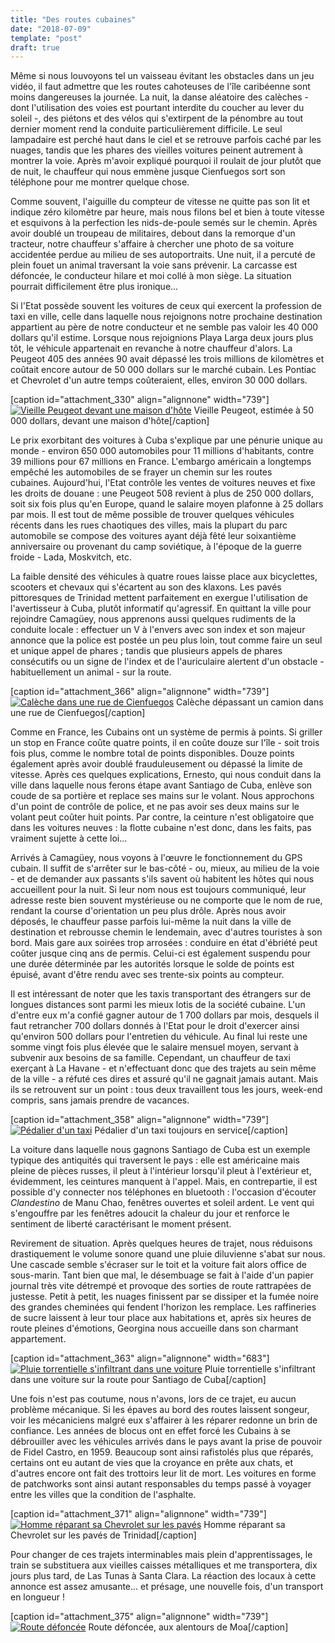```yaml
---
title: "Des routes cubaines"
date: "2018-07-09"
template: "post"
draft: true
---
```


Même si nous louvoyons tel un vaisseau évitant les obstacles dans un jeu vidéo, il faut admettre que les routes cahoteuses de l'île caribéenne sont moins dangereuses la journée. La nuit, la danse aléatoire des calèches - dont l'utilisation des voies est pourtant interdite du coucher au lever du soleil -, des piétons et des vélos qui s'extirpent de la pénombre au tout dernier moment rend la conduite particulièrement difficile. Le seul lampadaire est perché haut dans le ciel et se retrouve parfois caché par les nuages, tandis que les phares des vieilles voitures peinent autrement à montrer la voie. Après m'avoir expliqué pourquoi il roulait de jour plutôt que de nuit, le chauffeur qui nous emmène jusque Cienfuegos sort son téléphone pour me montrer quelque chose.

Comme souvent, l'aiguille du compteur de vitesse ne quitte pas son lit et indique zéro kilomètre par heure, mais nous filons bel et bien à toute vitesse et esquivons à la perfection les nids-de-poule semés sur le chemin. Après avoir doublé un troupeau de militaires, debout dans la remorque d'un tracteur, notre chauffeur s'affaire à chercher une photo de sa voiture accidentée perdue au milieu de ses autoportraits. Une nuit, il a percuté de plein fouet un animal traversant la voie sans prévenir. La carcasse est défoncée, le conducteur hilare et moi collé à mon siège. La situation pourrait difficilement être plus ironique...

Si l'Etat possède souvent les voitures de ceux qui exercent la profession de taxi en ville, celle dans laquelle nous rejoignons notre prochaine destination appartient au père de notre conducteur et ne semble pas valoir les 40 000 dollars qu'il estime. Lorsque nous rejoignions Playa Larga deux jours plus tôt, le véhicule appartenait en revanche à notre chauffeur d'alors. La Peugeot 405 des années 90 avait dépassé les trois millions de kilomètres et coûtait encore autour de 50 000 dollars sur le marché cubain. Les Pontiac et Chevrolet d'un autre temps coûteraient, elles, environ 30 000 dollars.

\[caption id="attachment\_330" align="alignnone" width="739"\][![Vieille Peugeot devant une maison d'hôte](https://anothervyou.world/wp-content/uploads/2018/07/DSC_7495-1024x683.jpg)](https://anothervyou.world/wp-content/uploads/2018/07/DSC_7495.jpg) Vieille Peugeot, estimée à 50 000 dollars, devant une maison d'hôte\[/caption\]

Le prix exorbitant des voitures à Cuba s'explique par une pénurie unique au monde - environ 650 000 automobiles pour 11 millions d'habitants, contre 39 millions pour 67 millions en France. L'embargo américain a longtemps empêché les automobiles de se frayer un chemin sur les routes cubaines. Aujourd'hui, l'Etat contrôle les ventes de voitures neuves et fixe les droits de douane : une Peugeot 508 revient à plus de 250 000 dollars, soit six fois plus qu'en Europe, quand le salaire moyen plafonne à 25 dollars par mois. Il est tout de même possible de trouver quelques véhicules récents dans les rues chaotiques des villes, mais la plupart du parc automobile se compose des voitures ayant déjà fêté leur soixantième anniversaire ou provenant du camp soviétique, à l'époque de la guerre froide - Lada, Moskvitch, etc.

La faible densité des véhicules à quatre roues laisse place aux bicyclettes, scooters et chevaux qui s'écartent au son des klaxons. Les pavés pittoresques de Trinidad mettent parfaitement en exergue l'utilisation de l'avertisseur à Cuba, plutôt informatif qu'agressif. En quittant la ville pour rejoindre Camagüey, nous apprenons aussi quelques rudiments de la conduite locale : effectuer un V à l'envers avec son index et son majeur annonce que la police est postée un peu plus loin, tout comme faire un seul et unique appel de phares ; tandis que plusieurs appels de phares consécutifs ou un signe de l'index et de l'auriculaire alertent d'un obstacle - habituellement un animal - sur la route.

\[caption id="attachment\_366" align="alignnone" width="739"\][![Calèche dans une rue de Cienfuegos](https://anothervyou.world/wp-content/uploads/2018/07/DSC_7673-1024x683.jpg)](https://anothervyou.world/wp-content/uploads/2018/07/DSC_7673.jpg) Calèche dépassant un camion dans une rue de Cienfuegos\[/caption\]

Comme en France, les Cubains ont un système de permis à points. Si griller un stop en France coûte quatre points, il en coûte douze sur l'île - soit trois fois plus, comme le nombre total de points disponibles. Douze points également après avoir doublé frauduleusement ou dépassé la limite de vitesse. Après ces quelques explications, Ernesto, qui nous conduit dans la ville dans laquelle nous ferons étape avant Santiago de Cuba, enlève son coude de sa portière et replace ses mains sur le volant. Nous approchons d'un point de contrôle de police, et ne pas avoir ses deux mains sur le volant peut coûter huit points. Par contre, la ceinture n'est obligatoire que dans les voitures neuves : la flotte cubaine n'est donc, dans les faits, pas vraiment sujette à cette loi...

Arrivés à Camagüey, nous voyons à l'œuvre le fonctionnement du GPS cubain. Il suffit de s'arrêter sur le bas-côté - ou, mieux, au milieu de la voie - et de demander aux passants s'ils savent où habitent les hôtes qui nous accueillent pour la nuit. Si leur nom nous est toujours communiqué, leur adresse reste bien souvent mystérieuse ou ne comporte que le nom de rue, rendant la course d'orientation un peu plus drôle. Après nous avoir déposés, le chauffeur passe parfois lui-même la nuit dans la ville de destination et rebrousse chemin le lendemain, avec d'autres touristes à son bord. Mais gare aux soirées trop arrosées : conduire en état d'ébriété peut coûter jusque cinq ans de permis. Celui-ci est également suspendu pour une durée déterminée par les autorités lorsque le solde de points est épuisé, avant d'être rendu avec ses trente-six points au compteur.

Il est intéressant de noter que les taxis transportant des étrangers sur de longues distances sont parmi les mieux lotis de la société cubaine. L'un d'entre eux m'a confié gagner autour de 1 700 dollars par mois, desquels il faut retrancher 700 dollars donnés à l'Etat pour le droit d'exercer ainsi qu'environ 500 dollars pour l'entretien du véhicule. Au final lui reste une somme vingt fois plus élevée que le salaire mensuel moyen, servant à subvenir aux besoins de sa famille. Cependant, un chauffeur de taxi exerçant à La Havane - et n'effectuant donc que des trajets au sein même de la ville - a réfuté ces dires et assuré qu'il ne gagnait jamais autant. Mais ils se retrouvent sur un point : tous deux travaillent tous les jours, week-end compris, sans jamais prendre de vacances.

\[caption id="attachment\_358" align="alignnone" width="739"\][![Pédalier d'un taxi](https://anothervyou.world/wp-content/uploads/2018/07/DSC_8044-1024x683.jpg)](https://anothervyou.world/wp-content/uploads/2018/07/DSC_8044.jpg) Pédalier d'un taxi toujours en service\[/caption\]

La voiture dans laquelle nous gagnons Santiago de Cuba est un exemple typique des antiquités qui traversent le pays : elle est américaine mais pleine de pièces russes, il pleut à l'intérieur lorsqu'il pleut à l'extérieur et, évidemment, les ceintures manquent à l'appel. Mais, en contrepartie, il est possible d'y connecter nos téléphones en bluetooth : l'occasion d'écouter _Clandestino_ de Manu Chao, fenêtres ouvertes et soleil ardent. Le vent qui s'engouffre par les fenêtres adoucit la chaleur du jour et renforce le sentiment de liberté caractérisant le moment présent.

Revirement de situation. Après quelques heures de trajet, nous réduisons drastiquement le volume sonore quand une pluie diluvienne s'abat sur nous. Une cascade semble s'écraser sur le toit et la voiture fait alors office de sous-marin. Tant bien que mal, le désembuage se fait à l'aide d'un papier journal très vite détrempé et provoque des sorties de route rattrapées de justesse. Petit à petit, les nuages finissent par se dissiper et la fumée noire des grandes cheminées qui fendent l'horizon les remplace. Les raffineries de sucre laissent à leur tour place aux habitations et, après six heures de route pleines d'émotions, Georgina nous accueille dans son charmant appartement.

\[caption id="attachment\_363" align="alignnone" width="683"\][![Pluie torrentielle s'infiltrant dans une voiture](https://anothervyou.world/wp-content/uploads/2018/07/DSC_8146-683x1024.jpg)](https://anothervyou.world/wp-content/uploads/2018/07/DSC_8146.jpg) Pluie torrentielle s'infiltrant dans une voiture sur la route pour Santiago de Cuba\[/caption\]

Une fois n'est pas coutume, nous n'avons, lors de ce trajet, eu aucun problème mécanique. Si les épaves au bord des routes laissent songeur, voir les mécaniciens malgré eux s'affairer à les réparer redonne un brin de confiance. Les années de blocus ont en effet forcé les Cubains à se débrouiller avec les véhicules arrivés dans le pays avant la prise de pouvoir de Fidel Castro, en 1959. Beaucoup sont ainsi rafistolés plus que réparés, certains ont eu autant de vies que la croyance en prête aux chats, et d'autres encore ont fait des trottoirs leur lit de mort. Les voitures en forme de patchworks sont ainsi autant responsables du temps passé à voyager entre les villes que la condition de l'asphalte.

\[caption id="attachment\_371" align="alignnone" width="739"\][![Homme réparant sa Chevrolet sur les pavés](https://anothervyou.world/wp-content/uploads/2018/07/DSC_7971-1024x683.jpg)](https://anothervyou.world/wp-content/uploads/2018/07/DSC_7971.jpg) Homme réparant sa Chevrolet sur les pavés de Trinidad\[/caption\]

Pour changer de ces trajets interminables mais plein d'apprentissages, le train se substituera aux vieilles caisses métalliques et me transportera, dix jours plus tard, de Las Tunas à Santa Clara. La réaction des locaux à cette annonce est assez amusante... et présage, une nouvelle fois, d'un transport en longueur !

\[caption id="attachment\_375" align="alignnone" width="739"\][![Route défoncée](https://anothervyou.world/wp-content/uploads/2018/07/DSC_8671-1024x683.jpg)](https://anothervyou.world/wp-content/uploads/2018/07/DSC_8671.jpg) Route défoncée, aux alentours de Moa\[/caption\]
